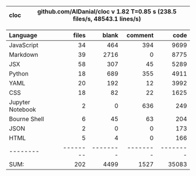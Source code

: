 cloc|github.com/AlDanial/cloc v 1.82  T=0.85 s (238.5 files/s, 48543.1 lines/s)
--- | ---

Language|files|blank|comment|code
:-------|-------:|-------:|-------:|-------:
JavaScript|34|464|394|9699
Markdown|39|2716|0|8775
JSX|58|307|45|5289
Python|18|689|355|4911
YAML|20|192|12|3992
CSS|18|82|22|1625
Jupyter Notebook|2|0|636|249
Bourne Shell|6|45|63|204
JSON|2|0|0|173
HTML|5|4|0|166
--------|--------|--------|--------|--------
SUM:|202|4499|1527|35083
